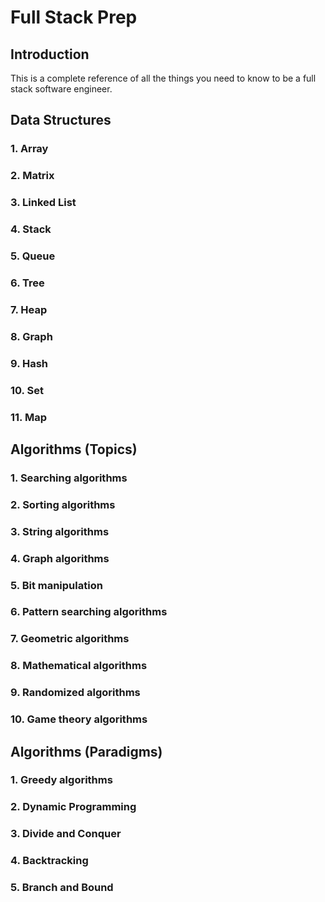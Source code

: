 # Full Stack Prep

## Introduction

This is a complete reference of all the things you need to know to be a full stack software engineer.

## Data Structures

### 1. Array

### 2. Matrix

### 3. Linked List

### 4. Stack

### 5. Queue

### 6. Tree

### 7. Heap

### 8. Graph

### 9. Hash

### 10. Set

### 11. Map

## Algorithms (Topics)

### 1. Searching algorithms

### 2. Sorting algorithms

### 3. String algorithms

### 4. Graph algorithms

### 5. Bit manipulation

### 6. Pattern searching algorithms

### 7. Geometric algorithms

### 8. Mathematical algorithms

### 9. Randomized algorithms

### 10. Game theory algorithms

## Algorithms (Paradigms)

### 1. Greedy algorithms

### 2. Dynamic Programming

### 3. Divide and Conquer

### 4. Backtracking

### 5. Branch and Bound
